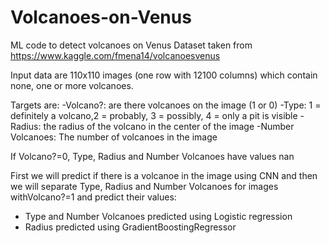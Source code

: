 # Volcanoes-on-Venus

ML code to detect volcanoes on Venus
Dataset taken from https://www.kaggle.com/fmena14/volcanoesvenus

Input data are 110x110 images (one row with 12100 columns) which contain none, one or more volcanoes. 

Targets are:
-Volcano?: are there volcanoes on the image (1 or 0)
-Type: 1 = definitely a volcano,2 = probably, 3 = possibly, 4 = only a pit is visible
-Radius: the radius of the volcano in the center of the image
-Number Volcanoes: The number of volcanoes in the image

If  Volcano?=0, Type, Radius and Number Volcanoes have values nan

First we will predict if there is a volcanoe in the image using CNN and then we will separate Type, Radius and Number Volcanoes for images withVolcano?=1 and predict their values:
 - Type and Number Volcanoes predicted using Logistic regression
 - Radius predicted using GradientBoostingRegressor
